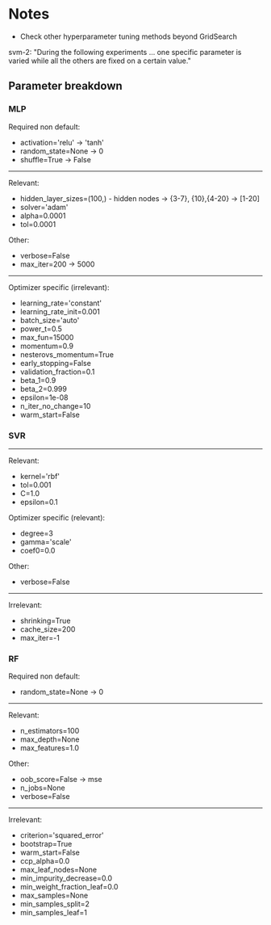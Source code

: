 # Notes

- Check other hyperparameter tuning methods beyond GridSearch

svm-2: "During the following experiments ... one specific parameter is varied while all the others are fixed on a certain value."

## Parameter breakdown

### MLP

Required non default:
- activation='relu' -> 'tanh'
- random\_state=None -> 0
- shuffle=True -> False

-------------------------------

Relevant:
- hidden\_layer\_sizes=(100,) - hidden nodes -> {3-7}, {10},{4-20} -> [1-20]
- solver='adam'
- alpha=0.0001
- tol=0.0001

Other:
- verbose=False
- max\_iter=200 -> 5000

-------------------------------

Optimizer specific (irrelevant):
- learning\_rate='constant'
- learning\_rate\_init=0.001
- batch\_size='auto'
- power\_t=0.5
- max\_fun=15000
- momentum=0.9
- nesterovs\_momentum=True
- early\_stopping=False
- validation\_fraction=0.1
- beta\_1=0.9
- beta\_2=0.999
- epsilon=1e-08
- n\_iter\_no\_change=10
- warm\_start=False


### SVR

-------------------------------

Relevant:
- kernel='rbf'
- tol=0.001
- C=1.0
- epsilon=0.1

Optimizer specific (relevant):
- degree=3
- gamma='scale'
- coef0=0.0

Other:
- verbose=False

-------------------------------

Irrelevant:
- shrinking=True
- cache\_size=200
- max\_iter=-1

### RF

Required non default:
- random\_state=None -> 0

-------------------------------

Relevant:
- n\_estimators=100
- max\_depth=None
- max\_features=1.0

Other:
- oob\_score=False -> mse
- n\_jobs=None
- verbose=False

-------------------------------

Irrelevant:
- criterion='squared\_error'
- bootstrap=True
- warm\_start=False
- ccp\_alpha=0.0
- max\_leaf\_nodes=None
- min\_impurity\_decrease=0.0
- min\_weight\_fraction\_leaf=0.0
- max\_samples=None
- min\_samples\_split=2
- min\_samples\_leaf=1

